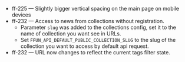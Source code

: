 
- ff-225 — Slightly bigger vertical spacing on the main page on mobile devices
- ff-232 — Access to news from collections without registration.
    - Parameter `slug` was added to the collections config, set it to the name of collection you want see in URLs.
    - Set `FFUN_API_DEFAULT_PUBLIC_COLLECTION_SLUG` to the slug of the collection you want to access by default api request.
- ff-232 — URL now changes to reflect the current tags filter state.
